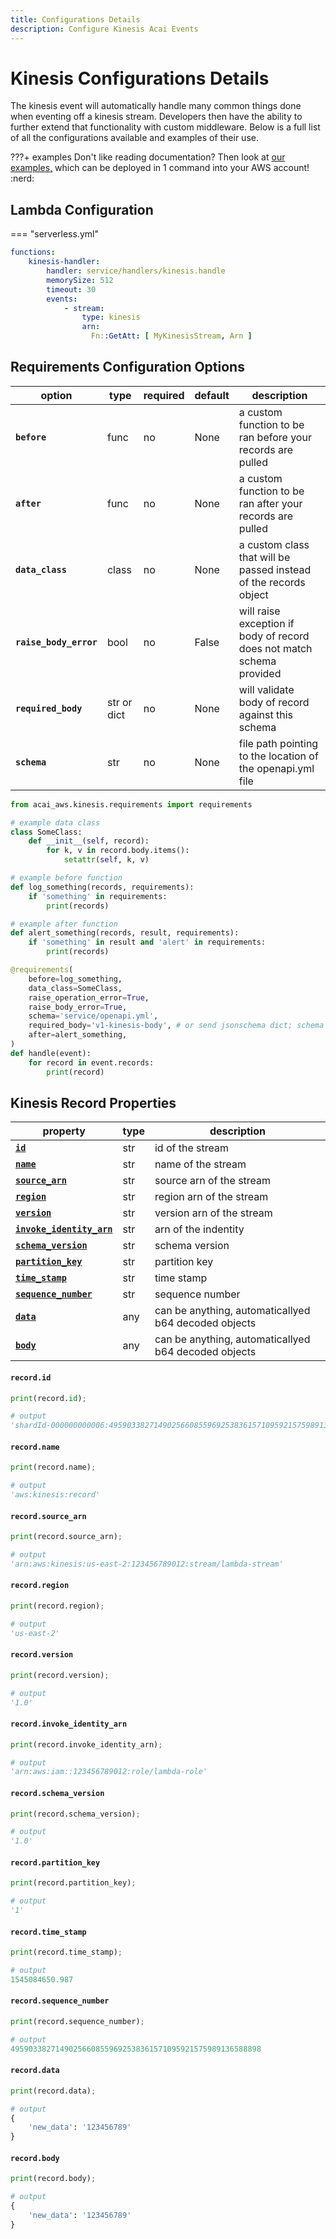 ```yaml
---
title: Configurations Details
description: Configure Kinesis Acai Events
---
```


# Kinesis Configurations Details

The kinesis event will automatically handle many common things done when eventing off a kinesis stream. 
Developers then have the ability to further extend that functionality with custom middleware. 
Below is a full list of all the configurations available and examples of their use.

???+ examples
    Don't like reading documentation? Then look at 
    [our examples,](https://github.com/syngenta/acai-python-docs/blob/main/examples/kinesis) which can be deployed 
    in 1 command into your AWS account! :nerd:

## Lambda Configuration

=== "serverless.yml"

```yaml
functions:
    kinesis-handler:
        handler: service/handlers/kinesis.handle
        memorySize: 512
        timeout: 30
        events:
            - stream:
                type: kinesis
                arn:
                  Fn::GetAtt: [ MyKinesisStream, Arn ]
```

## Requirements Configuration Options

| option                      | type        | required | default                           | description                                                               |
|-----------------------------|-------------|----------|-----------------------------------|---------------------------------------------------------------------------|
| **`before`**                | func        | no       | None                              | a custom function to be ran before your records are pulled                |
| **`after`**                 | func        | no       | None                              | a custom function to be ran after your records are pulled                 |
| **`data_class`**            | class       | no       | None                              | a custom class that will be passed instead of the records object          |
| **`raise_body_error`**      | bool        | no       | False                             | will raise exception if body of record does not match schema provided     |
| **`required_body`**         | str or dict | no       | None                              | will validate body of record against this schema                          |
| **`schema`**                | str         | no       | None                              | file path pointing to the location of the openapi.yml file                |

```python
from acai_aws.kinesis.requirements import requirements

# example data class
class SomeClass:
    def __init__(self, record):
        for k, v in record.body.items():
            setattr(self, k, v)

# example before function
def log_something(records, requirements):
    if 'something' in requirements:
        print(records) 

# example after function
def alert_something(records, result, requirements):
    if 'something' in result and 'alert' in requirements:
        print(records)

@requirements(
    before=log_something,
    data_class=SomeClass,
    raise_operation_error=True,
    raise_body_error=True,
    schema='service/openapi.yml',
    required_body='v1-kinesis-body', # or send jsonschema dict; schema kwarg not needed if sending jsonschema dict
    after=alert_something,
)
def handle(event):
    for record in event.records:
        print(record)
```

## Kinesis Record Properties

| property                                                                    | type   | description                                          |
|-----------------------------------------------------------------------------|--------|------------------------------------------------------|
| **[`id`]({{web.url}}/kinesis/#recordid)**                                   | str    | id of the stream                                     |
| **[`name`]({{web.url}}/kinesis/#recordname)**                               | str    | name of the stream                                   |
| **[`source_arn`]({{web.url}}/kinesis/#recordsource_arn)**                   | str    | source arn of the stream                             |
| **[`region`]({{web.url}}/kinesis/#recordregion)**                           | str    | region arn of the stream                             |
| **[`version`]({{web.url}}/kinesis/#recordversion)**                         | str    | version arn of the stream                            |
| **[`invoke_identity_arn`]({{web.url}}/kinesis/#recordinvoke_identity_arn)** | str    | arn of the indentity                                 |
| **[`schema_version`]({{web.url}}/kinesis/#recordschema_version)**           | str    | schema version                                       |
| **[`partition_key`]({{web.url}}/kinesis/#recordpartition_key)**             | str    | partition key                                        |
| **[`time_stamp`]({{web.url}}/kinesis/#recordtime_stamp)**                   | str    | time stamp                                           |
| **[`sequence_number`]({{web.url}}/kinesis/#recordsequence_number)**         | str    | sequence number                                      |
| **[`data`]({{web.url}}/kinesis/#recorddata)**                               | any    | can be anything, automaticallyed b64 decoded objects |
| **[`body`]({{web.url}}/kinesis/#recordbody)**                               | any    | can be anything, automaticallyed b64 decoded objects |


#### `record.id`

```python
print(record.id);

# output
'shardId-000000000006:49590338271490256608559692538361571095921575989136588898'
```

#### `record.name`

```python
print(record.name);

# output
'aws:kinesis:record'
```

#### `record.source_arn`

```python
print(record.source_arn);

# output
'arn:aws:kinesis:us-east-2:123456789012:stream/lambda-stream'
```

#### `record.region`

```python
print(record.region);

# output
'us-east-2'
```

#### `record.version`

```python
print(record.version);

# output
'1.0'
```

#### `record.invoke_identity_arn`

```python
print(record.invoke_identity_arn);

# output
'arn:aws:iam::123456789012:role/lambda-role'
```

#### `record.schema_version`

```python
print(record.schema_version);

# output
'1.0'
```

#### `record.partition_key`

```python
print(record.partition_key);

# output
'1'
```

#### `record.time_stamp`

```python
print(record.time_stamp);

# output
1545084650.987
```

#### `record.sequence_number`

```python
print(record.sequence_number);

# output
49590338271490256608559692538361571095921575989136588898
```

#### `record.data`

```python
print(record.data);

# output
{
    'new_data': '123456789'
}
```

#### `record.body`

```python
print(record.body);

# output
{
    'new_data': '123456789'
}
```